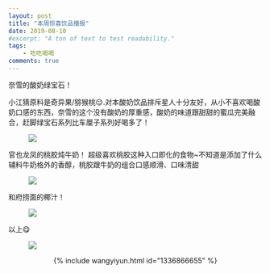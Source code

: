 ```yaml
---
layout: post
title: "本周惊喜饮品播报"
date: 2019-08-10
#excerpt: "A ton of text to test readability."
tags: 
    - 吃吃喝喝
comments: true
---
```


奈雪的酸奶绿宝石！

小江猜原料是奇异果/猕猴桃:relieved:.对本酸奶饮品排斥星人十分友好，从小不喜欢喝酸奶口感的东西，奈雪的这个没有酸奶的厚重感，酸奶的味道跟甜甜的蜜瓜完美融合，赶脚绿宝石系列比车厘子系列好喝多了！
<figure>
<a><img src="{{site.url}}/assets/img/08101.jpg"></a>
</figure>

官也龙凤的桃胶炖牛奶！
超级喜欢桃胶这种入口即化的食物~不知道是添加了什么辅料牛奶格外的香醇，桃胶跟牛奶的组合口感顺滑、口味清甜
<figure>
<a><img src="{{site.url}}/assets/img/08102.jpg"></a>
</figure>

和府捞面的椰汁！
<figure>
<a><img src="{{site.url}}/assets/img/08103.jpg"></a>
</figure>

以上:yum:
<figure>
<a><img src="{{site.url}}/assets/img/08104.jpg"></a>
</figure>


<center>{% include wangyiyun.html id="1336866655" %}<center>


